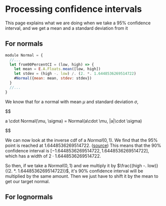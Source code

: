 # Processing confidence intervals

This page explains what we are doing when we take a 95% confidence interval, and we get a mean and a standard deviation from it

## For normals

```js
module Normal = {
  //...
  let from90PercentCI = (low, high) => {
    let mean = E.A.Floats.mean([low, high])
    let stdev = (high -. low) /. (2. *. 1.6448536269514722)
    #Normal({mean: mean, stdev: stdev})
  }
  //...
}
```

We know that for a normal with mean $\mu$ and standard deviation $\sigma$,

$$ 

a \cdot Normal(\mu, \sigma) = Normal(a\cdot \mu, |a|\cdot \sigma)

$$

We can now look at the inverse cdf of a $Normal(0,1)$. We find that the 95% point is reached at $1.6448536269514722$. ([source](https://stackoverflow.com/questions/20626994/how-to-calculate-the-inverse-of-the-normal-cumulative-distribution-function-in-p)) This means that the 90% confidence interval is $[-1.6448536269514722, 1.6448536269514722]$, which has a width of $2 \cdot 1.6448536269514722$. 

So then, if we take a $Normal(0,1)$ and we multiply it by $\frac{(high -. low)}{(2. *. 1.6448536269514722)}$, it's 90% confidence interval will be multiplied by the same amount. Then we just have to shift it by the mean to get our target normal.

## For lognormals